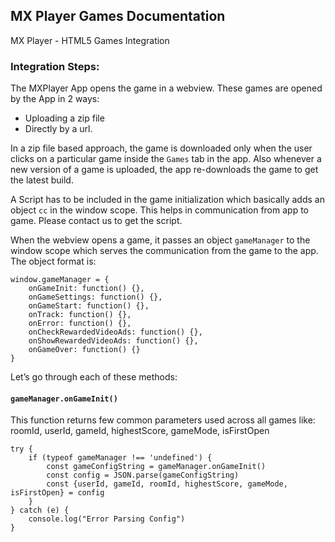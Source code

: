 ## MX Player Games Documentation

MX Player - HTML5 Games Integration

### Integration Steps:

The MXPlayer App opens the game in a webview. These games are opened by the App in 2 ways: 
* Uploading a zip file
* Directly by a url.

In a zip file based approach, the game is downloaded only when the user clicks on a particular game inside the `Games` tab in the app. Also whenever a new version of a game is uploaded, the app re-downloads the game to get the latest build.

A Script has to be included in the game initialization which basically adds an object `cc` in the window scope. This helps in communication from app to game. Please contact us to get the script.

When the webview opens a game, it passes an object `gameManager` to the window scope which serves the communication from the game to the app. The object format is:

```
window.gameManager = {
    onGameInit: function() {},
    onGameSettings: function() {},
    onGameStart: function() {},
    onTrack: function() {},
    onError: function() {},
    onCheckRewardedVideoAds: function() {},
    onShowRewardedVideoAds: function() {},
    onGameOver: function() {}
}
```

Let’s go through each of these methods:

#### `gameManager.onGameInit()`

This function returns few common parameters used across all games like:
roomId, userId, gameId, highestScore, gameMode, isFirstOpen

```
try {
    if (typeof gameManager !== 'undefined') {
        const gameConfigString = gameManager.onGameInit()
        const config = JSON.parse(gameConfigString)
        const {userId, gameId, roomId, highestScore, gameMode, isFirstOpen} = config
    }
} catch (e) {
    console.log("Error Parsing Config")
}
```

